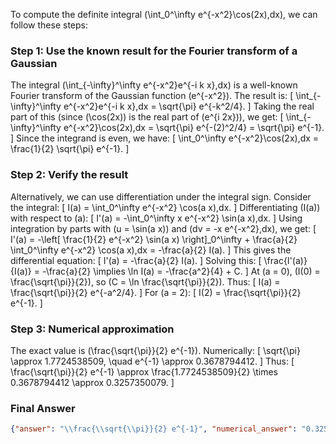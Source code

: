 To compute the definite integral \(\int_0^\infty e^{-x^2}\cos(2x)\,dx\), we can follow these steps:

### Step 1: Use the known result for the Fourier transform of a Gaussian
The integral \(\int_{-\infty}^\infty e^{-x^2}e^{-i k x}\,dx\) is a well-known Fourier transform of the Gaussian function \(e^{-x^2}\). The result is:
\[
\int_{-\infty}^\infty e^{-x^2}e^{-i k x}\,dx = \sqrt{\pi} e^{-k^2/4}.
\]
Taking the real part of this (since \(\cos(2x)\) is the real part of \(e^{i 2x}\)), we get:
\[
\int_{-\infty}^\infty e^{-x^2}\cos(2x)\,dx = \sqrt{\pi} e^{-(2)^2/4} = \sqrt{\pi} e^{-1}.
\]
Since the integrand is even, we have:
\[
\int_0^\infty e^{-x^2}\cos(2x)\,dx = \frac{1}{2} \sqrt{\pi} e^{-1}.
\]

### Step 2: Verify the result
Alternatively, we can use differentiation under the integral sign. Consider the integral:
\[
I(a) = \int_0^\infty e^{-x^2} \cos(a x)\,dx.
\]
Differentiating \(I(a)\) with respect to \(a\):
\[
I'(a) = -\int_0^\infty x e^{-x^2} \sin(a x)\,dx.
\]
Using integration by parts with \(u = \sin(a x)\) and \(dv = -x e^{-x^2}\,dx\), we get:
\[
I'(a) = -\left[ \frac{1}{2} e^{-x^2} \sin(a x) \right]_0^\infty + \frac{a}{2} \int_0^\infty e^{-x^2} \cos(a x)\,dx = -\frac{a}{2} I(a).
\]
This gives the differential equation:
\[
I'(a) = -\frac{a}{2} I(a).
\]
Solving this:
\[
\frac{I'(a)}{I(a)} = -\frac{a}{2} \implies \ln I(a) = -\frac{a^2}{4} + C.
\]
At \(a = 0\), \(I(0) = \frac{\sqrt{\pi}}{2}\), so \(C = \ln \frac{\sqrt{\pi}}{2}\). Thus:
\[
I(a) = \frac{\sqrt{\pi}}{2} e^{-a^2/4}.
\]
For \(a = 2\):
\[
I(2) = \frac{\sqrt{\pi}}{2} e^{-1}.
\]

### Step 3: Numerical approximation
The exact value is \(\frac{\sqrt{\pi}}{2} e^{-1}\). Numerically:
\[
\sqrt{\pi} \approx 1.7724538509, \quad e^{-1} \approx 0.3678794412.
\]
Thus:
\[
\frac{\sqrt{\pi}}{2} e^{-1} \approx \frac{1.7724538509}{2} \times 0.3678794412 \approx 0.3257350079.
\]

### Final Answer
```json
{"answer": "\\frac{\\sqrt{\\pi}}{2} e^{-1}", "numerical_answer": "0.3257350079"}
```